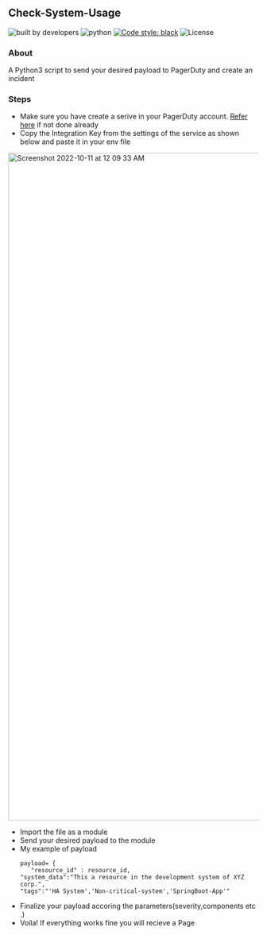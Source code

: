 ## Check-System-Usage

![built by developers](http://ForTheBadge.com/images/badges/built-by-developers.svg)
![python](https://img.shields.io/badge/language-Python-orange?style=for-the-badge)
[![Code style: black](https://img.shields.io/badge/code%20style-black-000000.svg?style=plasitc)](https://github.com/psf/black)
![License](https://img.shields.io/github/license/GDSC-RCCIIT/General-Purpose-Scripts?color=blue&style=plasitc)

### About

A Python3 script to send your desired payload to PagerDuty and create an incident


### Steps

 * Make sure you have create a serive in your PagerDuty account. [Refer here](https://support.pagerduty.com/docs/services-and-integrations) if not done already
 * Copy the Integration Key from the settings of the service as shown below and paste it in your env file
 <img width="1344" alt="Screenshot 2022-10-11 at 12 09 33 AM" src="https://user-images.githubusercontent.com/10003129/194933099-13dd03b8-c139-4366-bf18-272fd2ae7392.png">
 
 * Import the file as a module
 * Send your desired payload to the module
 * My example of payload
    ```
    payload= {
	   "resource_id" : resource_id,
    "system_data":"This a resource in the development system of XYZ corp.",
    "tags":"'HA System','Non-critical-system','SpringBoot-App'"
    ```
 * Finalize your payload accoring the parameters(severity,components etc .)
 * Voila! If everything works fine you will recieve a Page 
 
